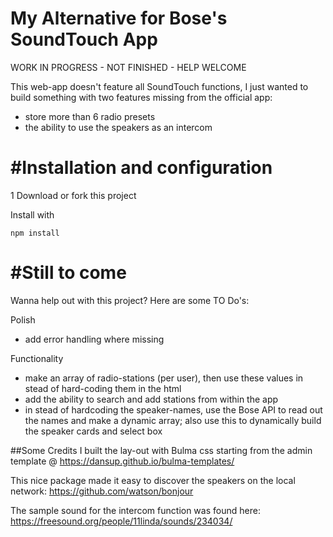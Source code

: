 My Alternative for Bose's SoundTouch App
======

WORK IN PROGRESS - NOT FINISHED - HELP WELCOME

This web-app doesn't feature all SoundTouch functions, I just wanted to build something with two features missing from the official app:
- store more than 6 radio presets 
- the ability to use the speakers as an intercom



#Installation and configuration
==
1 Download or fork this project

Install with

`npm install`


#Still to come
==
Wanna help out with this project? Here are some TO Do's:

Polish
- add error handling where missing

Functionality
- make an array of radio-stations (per user), then use these values in stead of hard-coding them in the html
- add the ability to search and add stations from within the app
- in stead of hardcoding the speaker-names, use the Bose API to read out the names and make a dynamic array; also use this to dynamically build the speaker cards and select box

##Some Credits
I built the lay-out with Bulma css starting from the admin template @ https://dansup.github.io/bulma-templates/

This nice package made it easy to discover the speakers on the local network: https://github.com/watson/bonjour

The sample sound for the intercom function was found here: https://freesound.org/people/11linda/sounds/234034/